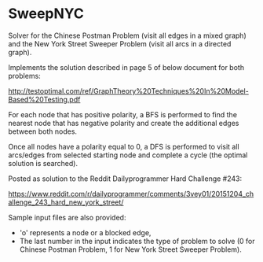 # SweepNYC
Solver for the Chinese Postman Problem (visit all edges in a mixed graph) and the New York Street Sweeper Problem (visit all arcs in a directed graph).

Implements the solution described in page 5 of below document for both problems:

http://testoptimal.com/ref/GraphTheory%20Techniques%20In%20Model-Based%20Testing.pdf

For each node that has positive polarity, a BFS is performed to find the nearest node that has negative polarity and create the additional edges between both nodes.

Once all nodes have a polarity equal to 0, a DFS is performed to visit all arcs/edges from selected starting node and complete a cycle (the optimal solution is searched).

Posted as solution to the Reddit Dailyprogrammer Hard Challenge #243:

https://www.reddit.com/r/dailyprogrammer/comments/3vey01/20151204_challenge_243_hard_new_york_street/

Sample input files are also provided:
- 'o' represents a node or a blocked edge,
- The last number in the input indicates the type of problem to solve (0 for Chinese Postman Problem, 1 for New York Street Sweeper Problem).
